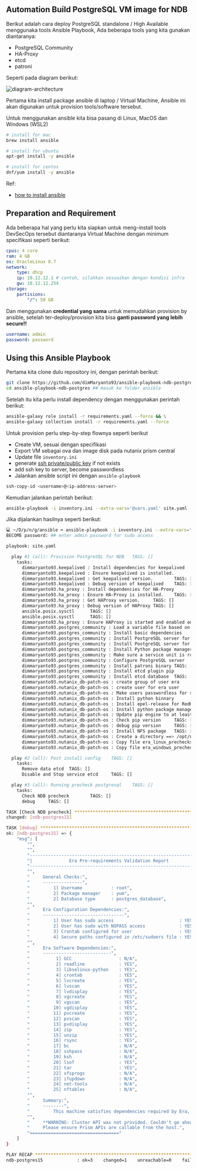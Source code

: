 ## Automation Build PostgreSQL VM image for NDB

Berikut adalah cara deploy PostgreSQL standalone / High Available menggunaka tools Ansible Playbook, Ada beberapa tools yang kita gunakan diantaranya:

- PostgreSQL Community
- HA-Proxy
- etcd
- patroni

Seperti pada diagram berikut:

![diagram-architecture]()

Pertama kita install package ansible di laptop / Virtual Machine, Ansible ini akan digunakan untuk provision tools/software tersebut.

Untuk menggunakan ansible kita bisa pasang di Linux, MacOS dan Windows (WSL2)

```bash
# install for mac
brew install ansible

# install for ubuntu
apt-get install -y ansible

# install for centos
dnf/yum install -y ansible
```

Ref:
- [how to install ansible](https://docs.ansible.com/ansible/2.9/installation_guide/intro_installation.html)

## Preparation and Requirement

Ada beberapa hal yang perlu kita siapkan untuk meng-install tools DevSecOps tersebut diantaranya Virtual Machine dengan minimum specifikasi seperti berikut:

```yaml
cpus: 4 core
ram: 4 GB
os: OracleLinux 8.7
network:
    type: dhcp
    ip: 10.12.12.1 # contoh, silahkan sesuaikan dengan kondisi infra
    gw: 10.12.12.254
storage: 
    partisions:
        "/": 50 GB
```

Dan menggunakan **credential yang sama** untuk memudahkan provision by ansible, setelah ter-deploy/provision kita bisa **ganti password yang lebih secure!!**

```yaml
username: admin
password: password
```

## Using this Ansible Playbook

Pertama kita clone dulu repository ini, dengan perintah berikut:

```bash
git clone https://github.com/dimMaryanto93/ansible-playbook-ndb-postgres.git --depth 1 && \
cd ansible-playbook-ndb-postgres ## masuk ke folder ansible
```

Setelah itu kita perlu install dependency dengan menggunakan perintah berikut:

```bash
ansible-galaxy role install -r requirements.yaml --force && \
ansible-galaxy collection install -r requirements.yaml --force
```

Untuk provision perlu step-by-step flownya seperti berikut

- Create VM, sesuai dengan specifikasi
- Export VM sebagai ova dan image disk pada nutanix prism central
- Update file `inventory.ini`
- generate [ssh private/public key](https://docs.github.com/en/authentication/connecting-to-github-with-ssh/generating-a-new-ssh-key-and-adding-it-to-the-ssh-agent?platform=linux) if not exists
- add ssh key to server, become passwordless
- Jalankan ansible script ini dengan `ansible-playbook`

```bash
ssh-copy-id <username>@<ip-address-server>
```

Kemudian jalankan perintah berikut:

```bash
ansible-playbook -i inventory.ini --extra-vars='@vars.yaml' site.yaml --ask-become-pass
```

Jika dijalankan hasilnya seperti berikut:

```bash
💻 ~/D/p/n/g/ansible ➡ ansible-playbook -i inventory.ini --extra-vars='@vars.yaml' site.yaml --ask-become-pass
BECOME password: ## enter admin password for sudo access

playbook: site.yaml

  play #1 (all): Provision PostgreSQL for NDB   TAGS: []
    tasks:
      dimmaryanto93.keepalived : Install dependencies for keepalived    TAGS: []
      dimmaryanto93.keepalived : Ensure keepalived is installed.        TAGS: []
      dimmaryanto93.keepalived : Get keepalived version.        TAGS: []
      dimmaryanto93.keepalived : Debug version of keepalived    TAGS: []
      dimmaryanto93.ha_proxy : Install dependencies for HA-Proxy        TAGS: []
      dimmaryanto93.ha_proxy : Ensure HA-Proxy is installed.    TAGS: []
      dimmaryanto93.ha_proxy : Get HAProxy version.     TAGS: []
      dimmaryanto93.ha_proxy : Debug version of HAProxy TAGS: []
      ansible.posix.sysctl      TAGS: []
      ansible.posix.sysctl      TAGS: []
      dimmaryanto93.ha_proxy : Ensure HAProxy is started and enabled on boot.   TAGS: []
      dimmaryanto93.postgres_community : Load a variable file based on the OS type      TAGS: []
      dimmaryanto93.postgres_community : Install basic dependencies     TAGS: []
      dimmaryanto93.postgres_community : Install PostgreSQL server for RedHat   TAGS: []
      dimmaryanto93.postgres_community : Install PostgreSQL server for RedHat   TAGS: []
      dimmaryanto93.postgres_community : Install Python package manager TAGS: []
      dimmaryanto93.postgres_community : Make sure a service unit is running    TAGS: []
      dimmaryanto93.postgres_community : Configure PostgreSQL server    TAGS: []
      dimmaryanto93.postgres_community : Install patroni binary TAGS: []
      dimmaryanto93.postgres_community : Install etcd plugin pip        TAGS: []
      dimmaryanto93.postgres_community : Install etcd database  TAGS: []
      dimmaryanto93.nutanix_db-patch-os : create group of user era      TAGS: []
      dimmaryanto93.nutanix_db-patch-os : create user for era user      TAGS: []
      dimmaryanto93.nutanix_db-patch-os : Make users passwordless for sudo in user era  TAGS: []
      dimmaryanto93.nutanix_db-patch-os : Install python binnary        TAGS: []
      dimmaryanto93.nutanix_db-patch-os : Install epel-release for RedHat       TAGS: []
      dimmaryanto93.nutanix_db-patch-os : Install python package manager        TAGS: []
      dimmaryanto93.nutanix_db-patch-os : Update pip engine to at least TAGS: []
      dimmaryanto93.nutanix_db-patch-os : Check pip version     TAGS: []
      dimmaryanto93.nutanix_db-patch-os : debug pip version     TAGS: []
      dimmaryanto93.nutanix_db-patch-os : Install NFS package   TAGS: []
      dimmaryanto93.nutanix_db-patch-os : Create a directory ==> /opt/ndb if it does not exist  TAGS: []
      dimmaryanto93.nutanix_db-patch-os : Copy file era_linux_prechecks.sh to server    TAGS: []
      dimmaryanto93.nutanix_db-patch-os : Copy file era_windows_prechecks.sh to server  TAGS: []

  play #2 (all): Post install config    TAGS: []
    tasks:
      Remove data etcd  TAGS: []
      Disable and Stop service etcd     TAGS: []

  play #3 (all): Running precheck postgresql    TAGS: []
    tasks:
      Check NDB precheck        TAGS: []
      debug     TAGS: []

TASK [Check NDB precheck] *************************************************************************************************************************
changed: [ndb-postgres15]

TASK [debug] **************************************************************************************************************************************
ok: [ndb-postgres15] => {
    "msg": [
        "",
        "",
        "--------------------------------------------------------------------",
        "|              Era Pre-requirements Validation Report              |",
        "--------------------------------------------------------------------",
        "",
        "     General Checks:",
        "     ---------------",
        "         1] Username           : root",
        "         2] Package manager    : yum",
        "         2] Database type      : postgres_database",
        "",
        "     Era Configuration Dependencies:",
        "     -------------------------------",
        "         1] User has sudo access                         : YES",
        "         2] User has sudo with NOPASS access             : YES",
        "         3] Crontab configured for user                  : YES",
        "         4] Secure paths configured in /etc/sudoers file : YES",
        "",
        "     Era Software Dependencies:",
        "     --------------------------",
        "          1] GCC                  : N/A",
        "          2] readline             : YES",
        "          3] libselinux-python    : YES",
        "          4] crontab              : YES",
        "          5] lvcreate             : YES",
        "          6] lvscan               : YES",
        "          7] lvdisplay            : YES",
        "          8] vgcreate             : YES",
        "          9] vgscan               : YES",
        "         10] vgdisplay            : YES",
        "         11] pvcreate             : YES",
        "         12] pvscan               : YES",
        "         13] pvdisplay            : YES",
        "         14] zip                  : YES",
        "         15] unzip                : YES",
        "         16] rsync                : YES",
        "         17] bc                   : N/A",
        "         18] sshpass              : N/A",
        "         19] ksh                  : N/A",
        "         20] lsof                 : YES",
        "         21] tar                  : YES",
        "         22] xfsprogs             : N/A",
        "         23] ifupdown             : N/A",
        "         24] net-tools            : N/A",
        "         25] nftables             : N/A",
        "",
        "     Summary:",
        "     --------",
        "         This machine satisfies dependencies required by Era, it can be onboarded.",
        "",
        "     **WARNING: Cluster API was not provided. Couldn't go ahead with the Prism API connectivity check.",
        "     Please ensure Prism APIs are callable from the host.",
        "=================================="
    ]
}

PLAY RECAP ****************************************************************************************************************************************
ndb-postgres15             : ok=3    changed=1    unreachable=0    failed=0    skipped=0    rescued=0    ignored=0
```